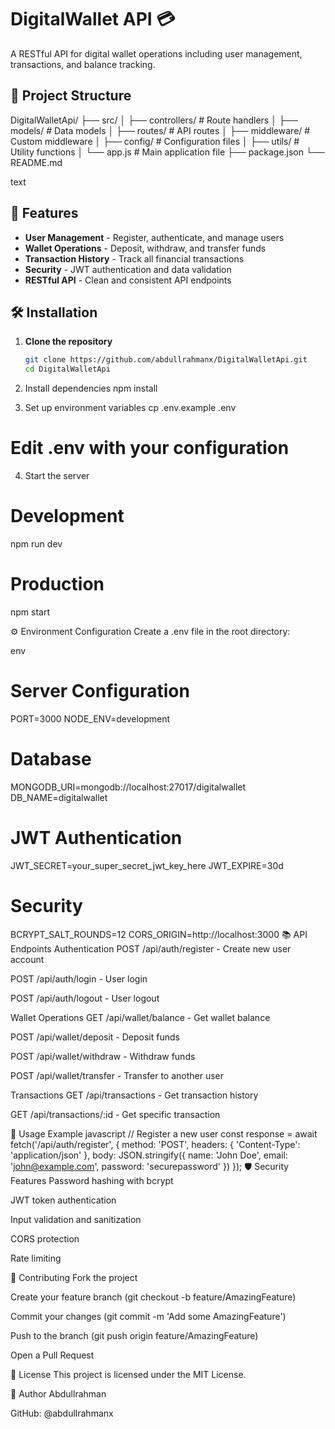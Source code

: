 # DigitalWallet API 💳

A RESTful API for digital wallet operations including user management, transactions, and balance tracking.

## 📁 Project Structure
DigitalWalletApi/
├── src/
│ ├── controllers/ # Route handlers
│ ├── models/ # Data models
│ ├── routes/ # API routes
│ ├── middleware/ # Custom middleware
│ ├── config/ # Configuration files
│ ├── utils/ # Utility functions
│ └── app.js # Main application file
├── package.json
└── README.md

text

## 🚀 Features

- **User Management** - Register, authenticate, and manage users
- **Wallet Operations** - Deposit, withdraw, and transfer funds
- **Transaction History** - Track all financial transactions
- **Security** - JWT authentication and data validation
- **RESTful API** - Clean and consistent API endpoints

## 🛠️ Installation

1. **Clone the repository**
   ```bash
   git clone https://github.com/abdullrahmanx/DigitalWalletApi.git
   cd DigitalWalletApi
2. Install dependencies
  npm install


3. Set up environment variables
  cp .env.example .env
  # Edit .env with your configuration


  
4. Start the server
  # Development
  npm run dev
  # Production
  npm start

  
⚙️ Environment Configuration
Create a .env file in the root directory:

env
# Server Configuration
PORT=3000
NODE_ENV=development

# Database
MONGODB_URI=mongodb://localhost:27017/digitalwallet
DB_NAME=digitalwallet

# JWT Authentication
JWT_SECRET=your_super_secret_jwt_key_here
JWT_EXPIRE=30d

# Security
BCRYPT_SALT_ROUNDS=12
CORS_ORIGIN=http://localhost:3000
📚 API Endpoints
Authentication
POST /api/auth/register - Create new user account

POST /api/auth/login - User login

POST /api/auth/logout - User logout

Wallet Operations
GET /api/wallet/balance - Get wallet balance

POST /api/wallet/deposit - Deposit funds

POST /api/wallet/withdraw - Withdraw funds

POST /api/wallet/transfer - Transfer to another user

Transactions
GET /api/transactions - Get transaction history

GET /api/transactions/:id - Get specific transaction

🧪 Usage Example
javascript
// Register a new user
const response = await fetch('/api/auth/register', {
  method: 'POST',
  headers: { 'Content-Type': 'application/json' },
  body: JSON.stringify({
    name: 'John Doe',
    email: 'john@example.com',
    password: 'securepassword'
  })
});
🛡️ Security Features
Password hashing with bcrypt

JWT token authentication

Input validation and sanitization

CORS protection

Rate limiting

🤝 Contributing
Fork the project

Create your feature branch (git checkout -b feature/AmazingFeature)

Commit your changes (git commit -m 'Add some AmazingFeature')

Push to the branch (git push origin feature/AmazingFeature)

Open a Pull Request

📄 License
This project is licensed under the MIT License.

👤 Author
Abdullrahman

GitHub: @abdullrahmanx





   
